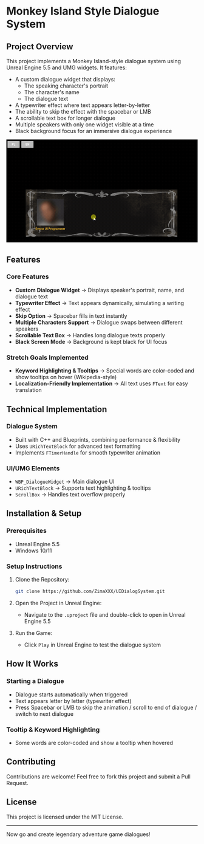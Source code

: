 # Monkey Island Style Dialogue System

## Project Overview

This project implements a Monkey Island-style dialogue system using Unreal Engine 5.5 and UMG widgets. It features:

- A custom dialogue widget that displays:
  - The speaking character's portrait
  - The character's name
  - The dialogue text
- A typewriter effect where text appears letter-by-letter
- The ability to skip the effect with the spacebar or LMB
- A scrollable text box for longer dialogue
- Multiple speakers with only one widget visible at a time
- Black background focus for an immersive dialogue experience

![Dialogue Preview](Images/Preview.gif)

## Features

### Core Features

- **Custom Dialogue Widget** → Displays speaker's portrait, name, and dialogue text
- **Typewriter Effect** → Text appears dynamically, simulating a writing effect
- **Skip Option** → Spacebar fills in text instantly
- **Multiple Characters Support** → Dialogue swaps between different speakers
- **Scrollable Text Box** → Handles long dialogue texts properly
- **Black Screen Mode** → Background is kept black for UI focus

### Stretch Goals Implemented

- **Keyword Highlighting & Tooltips** → Special words are color-coded and show tooltips on hover (Wikipedia-style)
- **Localization-Friendly Implementation** → All text uses `FText` for easy translation

## Technical Implementation

### Dialogue System

- Built with C++ and Blueprints, combining performance & flexibility
- Uses `URichTextBlock` for advanced text formatting
- Implements `FTimerHandle` for smooth typewriter animation

### UI/UMG Elements

- `WBP_DialogueWidget` → Main dialogue UI
- `URichTextBlock` → Supports text highlighting & tooltips
- `ScrollBox` → Handles text overflow properly

## Installation & Setup

### Prerequisites

- Unreal Engine 5.5
- Windows 10/11

### Setup Instructions

1. Clone the Repository:

   ```bash
   git clone https://github.com/ZimaXXX/UIDialogSystem.git
   ```

2. Open the Project in Unreal Engine:

   - Navigate to the `.uproject` file and double-click to open in Unreal Engine 5.5

3. Run the Game:

   - Click `Play` in Unreal Engine to test the dialogue system

## How It Works

### Starting a Dialogue

- Dialogue starts automatically when triggered
- Text appears letter by letter (typewriter effect)
- Press Spacebar or LMB to skip the animation / scroll to end of dialogue / switch to next dialogue

### Tooltip & Keyword Highlighting

- Some words are color-coded and show a tooltip when hovered

## Contributing

Contributions are welcome! Feel free to fork this project and submit a Pull Request.

## License

This project is licensed under the MIT License.

---

Now go and create legendary adventure game dialogues!
